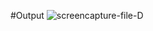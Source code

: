 #Output
![screencapture-file-D](https://github.com/user-attachments/assets/5ef0110e-d004-492d-bf24-fcfcb8b7dacf)
